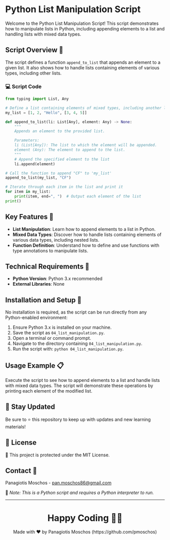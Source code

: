 # Python List Manipulation Script

Welcome to the Python List Manipulation Script! This script demonstrates how to manipulate lists in Python, including appending elements to a list and handling lists with mixed data types.

## Script Overview 📘

The script defines a function `append_to_list` that appends an element to a given list. It also shows how to handle lists containing elements of various types, including other lists.

### :computer: Script Code

```python
from typing import List, Any

# Define a list containing elements of mixed types, including another list
my_list = [1, 2, "Hello", [3, 4, 5]]

def append_to_list(li: List[Any], element: Any) -> None:
    """
    Appends an element to the provided list.

    Parameters:
    li (List[Any]): The list to which the element will be appended.
    element (Any): The element to append to the list.
    """
    # Append the specified element to the list
    li.append(element)

# Call the function to append "CF" to 'my_list'
append_to_list(my_list, "CF")

# Iterate through each item in the list and print it
for item in my_list:
    print(item, end=", ")  # Output each element of the list
print()
```

## Key Features 🌟

- **List Manipulation**: Learn how to append elements to a list in Python.
- **Mixed Data Types**: Discover how to handle lists containing elements of various data types, including nested lists.
- **Function Definition**: Understand how to define and use functions with type annotations to manipulate lists.

## Technical Requirements 🔧

- **Python Version**: Python 3.x recommended
- **External Libraries**: None

## Installation and Setup 🚀

No installation is required, as the script can be run directly from any Python-enabled environment:

1. Ensure Python 3.x is installed on your machine.
2. Save the script as `04_list_manipulation.py`.
3. Open a terminal or command prompt.
4. Navigate to the directory containing `04_list_manipulation.py`.
5. Run the script with: `python 04_list_manipulation.py`.

## Usage Example 📋

Execute the script to see how to append elements to a list and handle lists with mixed data types. The script will demonstrate these operations by printing each element of the modified list.

## 📢 Stay Updated

Be sure to ⭐ this repository to keep up with updates and new learning materials!

## 📄 License

🔐 This project is protected under the MIT License.

## Contact 📧

Panagiotis Moschos - pan.moschos86@gmail.com

🔗 *Note: This is a Python script and requires a Python interpreter to run.*

---

<h1 align=center>Happy Coding 👨‍💻 </h1>

<p align="center">
  Made with ❤️ by Panagiotis Moschos (https://github.com/pmoschos)
</p>
